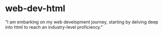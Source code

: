 # web-dev-html
"I am embarking on my web development journey, starting by delving deep into html to reach an industry-level proficiency."

